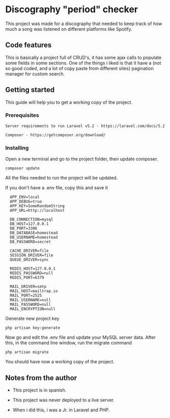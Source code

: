 # Discography "period" checker

This project was made for a discography that needed to keep track of how much a song was listened on different platforms like Spotify.

## Code features
This is basically a project full of CRUD's, it has some ajax calls to populate some fields in some sections.
One of the things i liked is that it have a (not so good coded, and a lot of copy paste from different sites) pagination manager for custom search.

## Getting started
This guide will help you to get a working copy of the project.

### Prerequisites
``Server requirements to run Laravel v5.2 - https://laravel.com/docs/5.2``

``Composer - https://getcomposer.org/download/``

### Installing
Open a new terminal and go to the project folder, then update composer.

``composer update``

All the files needed to run the project will be updated.

If you don't have a .env file, copy this and save it

````
  APP_ENV=local
  APP_DEBUG=true
  APP_KEY=SomeRandomString
  APP_URL=http://localhost
  
  DB_CONNECTION=mysql
  DB_HOST=127.0.0.1
  DB_PORT=3306
  DB_DATABASE=homestead
  DB_USERNAME=homestead
  DB_PASSWORD=secret
  
  CACHE_DRIVER=file
  SESSION_DRIVER=file
  QUEUE_DRIVER=sync
  
  REDIS_HOST=127.0.0.1
  REDIS_PASSWORD=null
  REDIS_PORT=6379
  
  MAIL_DRIVER=smtp
  MAIL_HOST=mailtrap.io
  MAIL_PORT=2525
  MAIL_USERNAME=null
  MAIL_PASSWORD=null
  MAIL_ENCRYPTION=null
````

Generate new project key

``php artisan key:generate``

Now go and edit the .env file and update your MySQL server data. After this, in the command line window, run the migrate command

``php artisan migrate``

You should have now a working copy of the project.

## Notes from the author
- This project is in spanish.

- This project was never deployed to a live server. 

- When i did this, i was a Jr. in Laravel and PHP.
